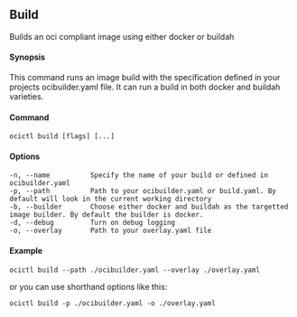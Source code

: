 ## Build

Builds an oci compliant image using either docker or buildah

#### Synopsis

This command runs an image build with the specification defined in your projects ocibuilder.yaml file. It can run a build in both docker and buildah varieties.

#### Command

```
ocictl build [flags] [...]
```

#### Options

```
-n, --name          Specify the name of your build or defined in ocibuilder.yaml
-p, --path          Path to your ocibuilder.yaml or build.yaml. By default will look in the current working directory
-b, --builder       Choose either docker and buildah as the targetted image builder. By default the builder is docker.
-d, --debug         Turn on debug logging
-o, --overlay       Path to your overlay.yaml file
```

#### Example

```
ocictl build --path ./ocibuilder.yaml --overlay ./overlay.yaml
```

or you can use shorthand options like this:

```
ocictl build -p ./ocibuilder.yaml -o ./overlay.yaml
```
